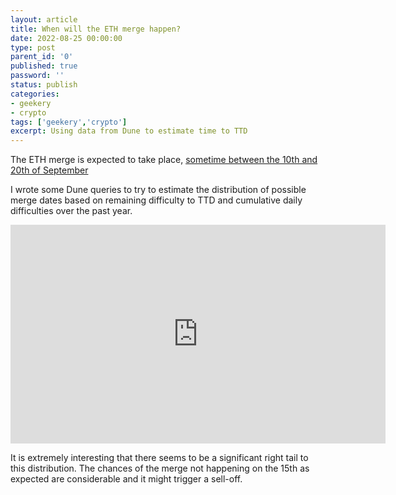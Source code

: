```yaml
---
layout: article
title: When will the ETH merge happen?
date: 2022-08-25 00:00:00
type: post
parent_id: '0'
published: true
password: ''
status: publish
categories:
- geekery
- crypto
tags: ['geekery','crypto']
excerpt: Using data from Dune to estimate time to TTD
---
```


The ETH merge is expected to take place, [sometime between the 10th and 20th of September](https://www.coindesk.com/tech/2022/08/24/ethereum-merge-has-an-official-kick-off-date/)

I wrote some Dune queries to try to estimate the distribution of possible merge dates based on remaining difficulty to TTD and cumulative daily difficulties over the past year.

<iframe src="https://dune.com/embeds/1195396/2046603/a8930041-321d-42ba-9d53-1fd999172c35" width="600" height="350" frameborder="no" loading="lazy" allowtransparency="true" allowfullscreen="true"></iframe>

It is extremely interesting that there seems to be a significant right tail to this distribution. The chances of the merge not happening on the 15th as expected are considerable and it might trigger a sell-off.